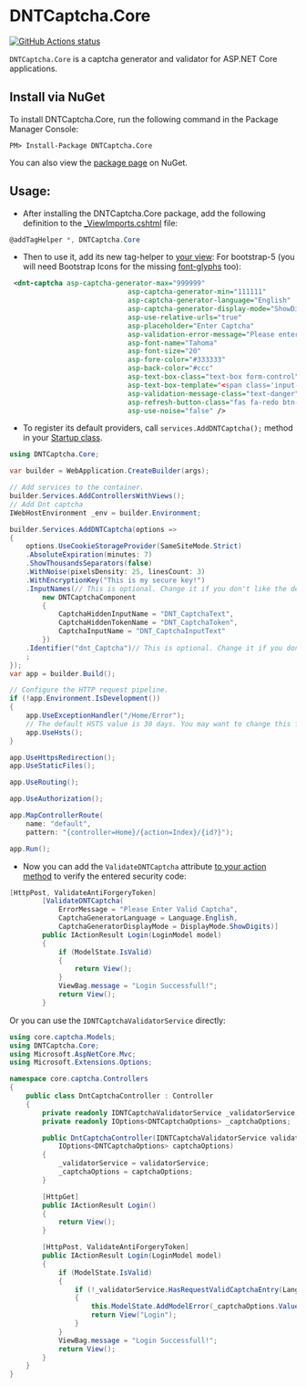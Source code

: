 # DNTCaptcha.Core

<p align="left">
  <a href="https://github.com/VahidN/DNTCaptcha.Core">
     <img alt="GitHub Actions status" src="https://github.com/VahidN/DNTCaptcha.Core/workflows/.NET%20Core%20Build/badge.svg">
  </a>
</p>

`DNTCaptcha.Core` is a captcha generator and validator for ASP.NET Core applications.

## Install via NuGet

To install DNTCaptcha.Core, run the following command in the Package Manager Console:

```
PM> Install-Package DNTCaptcha.Core
```

You can also view the [package page](http://www.nuget.org/packages/DNTCaptcha.Core/) on NuGet.

## Usage:

- After installing the DNTCaptcha.Core package, add the following definition to the [\_ViewImports.cshtml](/src/DNTCaptcha.TestWebApp/Views/_ViewImports.cshtml) file:

```csharp
@addTagHelper *, DNTCaptcha.Core
```

- Then to use it, add its new tag-helper to [your view](/src/DNTCaptcha.TestWebApp/Views/Home/_LoginFormBody.cshtml):
For bootstrap-5 (you will need Bootstrap Icons for the missing [font-glyphs](https://icons.getbootstrap.com/) too):

```xml
 <dnt-captcha asp-captcha-generator-max="999999"
                             asp-captcha-generator-min="111111"
                             asp-captcha-generator-language="English"
                             asp-captcha-generator-display-mode="ShowDigits"
                             asp-use-relative-urls="true"
                             asp-placeholder="Enter Captcha"
                             asp-validation-error-message="Please enter the security code."
                             asp-font-name="Tahoma"
                             asp-font-size="20"
                             asp-fore-color="#333333"
                             asp-back-color="#ccc"
                             asp-text-box-class="text-box form-control"
                             asp-text-box-template="<span class='input-group-prepend'><span class='form-group-text'></span></span>{0}"
                             asp-validation-message-class="text-danger"
                             asp-refresh-button-class="fas fa-redo btn-sm"
                             asp-use-noise="false" />
```

- To register its default providers, call `services.AddDNTCaptcha();` method in your [Startup class](/src/DNTCaptcha.TestWebApp/Startup.cs).

```csharp
using DNTCaptcha.Core;

var builder = WebApplication.CreateBuilder(args);

// Add services to the container.
builder.Services.AddControllersWithViews();
// Add Dnt captcha
IWebHostEnvironment _env = builder.Environment;

builder.Services.AddDNTCaptcha(options =>
{
    options.UseCookieStorageProvider(SameSiteMode.Strict)
    .AbsoluteExpiration(minutes: 7)
    .ShowThousandsSeparators(false)
    .WithNoise(pixelsDensity: 25, linesCount: 3)
    .WithEncryptionKey("This is my secure key!")
    .InputNames(// This is optional. Change it if you don't like the default names.
        new DNTCaptchaComponent
        {
            CaptchaHiddenInputName = "DNT_CaptchaText",
            CaptchaHiddenTokenName = "DNT_CaptchaToken",
            CaptchaInputName = "DNT_CaptchaInputText"
        })
    .Identifier("dnt_Captcha")// This is optional. Change it if you don't like its default name.
    ;
});
var app = builder.Build();

// Configure the HTTP request pipeline.
if (!app.Environment.IsDevelopment())
{
    app.UseExceptionHandler("/Home/Error");
    // The default HSTS value is 30 days. You may want to change this for production scenarios, see https://aka.ms/aspnetcore-hsts.
    app.UseHsts();
}

app.UseHttpsRedirection();
app.UseStaticFiles();

app.UseRouting();

app.UseAuthorization();

app.MapControllerRoute(
    name: "default",
    pattern: "{controller=Home}/{action=Index}/{id?}");

app.Run();

```

- Now you can add the `ValidateDNTCaptcha` attribute [to your action method](/src/DNTCaptcha.TestWebApp/Controllers/HomeController.cs) to verify the entered security code:

```csharp
[HttpPost, ValidateAntiForgeryToken]
        [ValidateDNTCaptcha(
            ErrorMessage = "Please Enter Valid Captcha",
            CaptchaGeneratorLanguage = Language.English,
            CaptchaGeneratorDisplayMode = DisplayMode.ShowDigits)]
        public IActionResult Login(LoginModel model)
        {
            if (ModelState.IsValid)
            {
                return View();
            }
            ViewBag.message = "Login Successfull!";
            return View();
        }
```

Or you can use the `IDNTCaptchaValidatorService` directly:

```csharp
using core.captcha.Models;
using DNTCaptcha.Core;
using Microsoft.AspNetCore.Mvc;
using Microsoft.Extensions.Options;

namespace core.captcha.Controllers
{
    public class DntCaptchaController : Controller
    {
        private readonly IDNTCaptchaValidatorService _validatorService;
        private readonly IOptions<DNTCaptchaOptions> _captchaOptions;

        public DntCaptchaController(IDNTCaptchaValidatorService validatorService,
            IOptions<DNTCaptchaOptions> captchaOptions)
        {
            _validatorService = validatorService;
            _captchaOptions = captchaOptions;
        }

        [HttpGet]
        public IActionResult Login()
        {
            return View();
        }

        [HttpPost, ValidateAntiForgeryToken]
        public IActionResult Login(LoginModel model)
        {
            if (ModelState.IsValid)
            {
                if (!_validatorService.HasRequestValidCaptchaEntry(Language.English, DisplayMode.ShowDigits))
                {
                    this.ModelState.AddModelError(_captchaOptions.Value.CaptchaComponent.CaptchaInputName, "Please Enter Valid Captcha.");
                    return View("Login");
                }
            }
            ViewBag.message = "Login Successfull!";
            return View();
        }
    }
}

```

